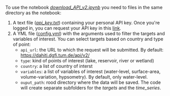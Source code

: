 To use the notebook [_download_API_v2.ipynb_](./download_API_v2.ipynb) you need to files in the same directory as the notebook:

1. A text file ([_api_key.txt_](./api_key.txt)) containing your personal API key. Once you're logged in, you can request your API key in this [link](https://dahiti.dgfi.tum.de/en/frequently-asked-questions/api-key/).
2. A YML file ([config.yml](./config.yml)) with the arguments used to filter the targets and variables of interest. You can select targets based on country and type of point:
    * `api_url`: the URL to which the request will be submitted. By default: https://dahiti.dgfi.tum.de/api/v2/
    * `type`: kind of points of interest (lake, reservoir, river or wetland)
    * `country`: a list of country of interst
    * `variables`: a list of variables of interest (water-level, surface-area, volume-variation, hypsometry). By default, only water-level.
    * `ouput_path`: rood directory where the data will be saved. The code will create separate subfolders for the _targets_ and the _time_series_.